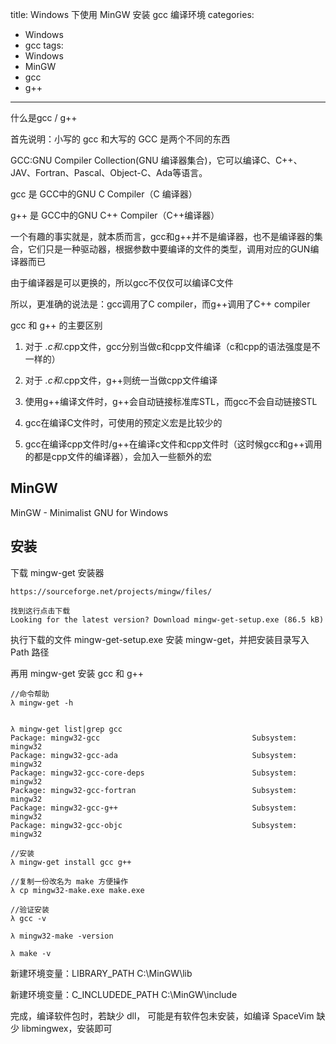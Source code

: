 title: Windows 下使用 MinGW 安装 gcc 编译环境
categories:
  - Windows
  - gcc
tags:
  - Windows
  - MinGW
  - gcc
  - g++

---

什么是gcc / g++

首先说明：小写的 gcc 和大写的 GCC 是两个不同的东西

GCC:GNU Compiler Collection(GNU 编译器集合)，它可以编译C、C++、JAV、Fortran、Pascal、Object-C、Ada等语言。

gcc 是 GCC中的GNU C Compiler（C 编译器）

g++ 是 GCC中的GNU C++ Compiler（C++编译器）

<!--more-->

一个有趣的事实就是，就本质而言，gcc和g++并不是编译器，也不是编译器的集合，它们只是一种驱动器，根据参数中要编译的文件的类型，调用对应的GUN编译器而已

由于编译器是可以更换的，所以gcc不仅仅可以编译C文件

所以，更准确的说法是：gcc调用了C compiler，而g++调用了C++ compiler

gcc 和 g++ 的主要区别

1. 对于 *.c和*.cpp文件，gcc分别当做c和cpp文件编译（c和cpp的语法强度是不一样的）

2. 对于 *.c和*.cpp文件，g++则统一当做cpp文件编译

3. 使用g++编译文件时，g++会自动链接标准库STL，而gcc不会自动链接STL

4. gcc在编译C文件时，可使用的预定义宏是比较少的

5. gcc在编译cpp文件时/g++在编译c文件和cpp文件时（这时候gcc和g++调用的都是cpp文件的编译器），会加入一些额外的宏

## MinGW

MinGW - Minimalist GNU for Windows

## 安装

下载 mingw-get 安装器

    https://sourceforge.net/projects/mingw/files/

    找到这行点击下载
    Looking for the latest version? Download mingw-get-setup.exe (86.5 kB) 

执行下载的文件 mingw-get-setup.exe 安装 mingw-get，并把安装目录写入 Path 路径

再用 mingw-get 安装 gcc 和 g++

```
//命令帮助
λ mingw-get -h


λ mingw-get list|grep gcc
Package: mingw32-gcc                                  Subsystem: mingw32
Package: mingw32-gcc-ada                              Subsystem: mingw32
Package: mingw32-gcc-core-deps                        Subsystem: mingw32
Package: mingw32-gcc-fortran                          Subsystem: mingw32
Package: mingw32-gcc-g++                              Subsystem: mingw32
Package: mingw32-gcc-objc                             Subsystem: mingw32

//安装
λ mingw-get install gcc g++

//复制一份改名为 make 方便操作
λ cp mingw32-make.exe make.exe

//验证安装
λ gcc -v

λ mingw32-make -version

λ make -v
```

新建环境变量：LIBRARY_PATH 
    C:\MinGW\lib

新建环境变量：C_INCLUDEDE_PATH
    C:\MinGW\include


完成，编译软件包时，若缺少 dll， 可能是有软件包未安装，如编译 SpaceVim 缺少 libmingwex，安装即可



